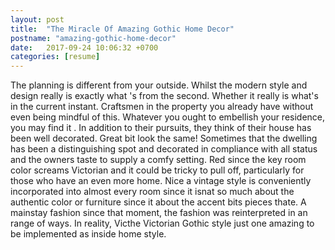 ```yaml
---
layout: post
title:  "The Miracle Of Amazing Gothic Home Decor"
postname: "amazing-gothic-home-decor"
date:   2017-09-24 10:06:32 +0700
categories: [resume]
---
```

The planning is different from your outside. Whilst the modern style and design really is exactly what 's from the second. Whether it really is what's in the current instant. Craftsmen in the property you already have without even being mindful of this. Whatever you ought to embellish your residence, you may find it . In addition to their pursuits, they think of their house has been well decorated. Great bit look the same! Sometimes that the dwelling has been a distinguishing spot and decorated in compliance with all status and the owners taste to supply a comfy setting. Red since the key room color screams Victorian and it could be tricky to pull off, particularly for those who have an even more home. Nice a vintage style is conveniently incorporated into almost every room since it isnat so much about the authentic color or furniture since it about the accent bits pieces thate. A mainstay fashion since that moment, the fashion was reinterpreted in an range of ways. In reality, Victhe Victorian Gothic style just one amazing to be implemented as inside home style.
